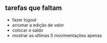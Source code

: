 ## tarefas que faltam
- fazer logout
- arrumar a edição de valor
- colocar o saldo
- mostrar as ultimas 5 movimentações apenas

